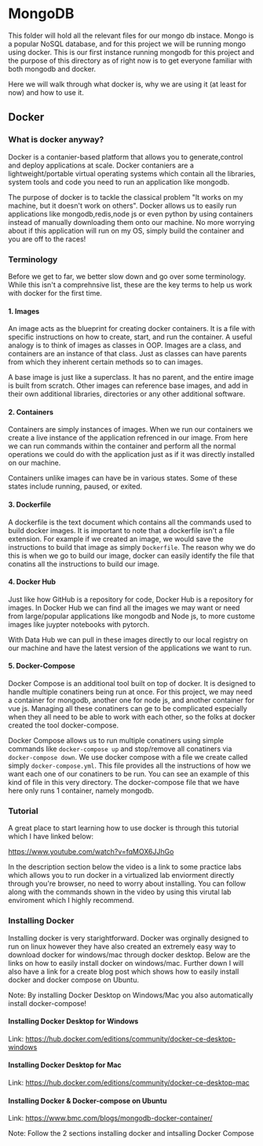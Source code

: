 # MongoDB # 
This folder will hold all the relevant files for our mongo db instace. Mongo is a popular NoSQL database, and for this project we will be running mongo using docker. This is our first instance running mongodb for this project and the purpose of this directory as of right now is to get everyone familiar with both mongodb and docker.

Here we will walk through what docker is, why we are using it (at least for now) and how to use it. 

## Docker ## 
### What is docker anyway? ### 
Docker is a contanier-based platform that allows you to generate,control and deploy applications at scale. Docker contaniers are a lightweight/portable virtual operating systems which contain all the libraries, system tools and code you need to run an application like mongodb. 

The purpose of docker is to tackle the classical problem "It works on my machine, but it doesn't work on others". Docker allows us to easily run applications like mongodb,redis,node js or even python by using containers instead of manually downloading them onto our machine. No more worrying about if this application will run on my OS, simply build the container and you are off to the races! 

### Terminology #### 
Before we get to far, we better slow down and go over some terminology. While this isn't a comprehnsive list, these are the key terms to help us work with docker for the first time. 

#### 1. Images #### 
An image acts as the blueprint for creating docker containers. It is a file with specific instructions on how to create, start, and run the container. A useful analogy is to think of images as classes in OOP. Images are a class, and containers are an instance of that class. Just as classes can have parents from which they inherent certain methods so to can images. 

A base image is just like a superclass. It has no parent, and the entire image is built from scratch. Other images can reference base images, and add in their own additional libraries, directories or any other additional software. 

#### 2. Containers #### 
Containers are simply instances of images. When we run our containers we create a live instance of the application refrenced in our image. From here we can run commands within the container and perform all the normal operations we could do with the application just as if it was directly installed on our machine. 

Containers unlike images can have be in various states. Some of these states include running, paused, or exited.  

#### 3. Dockerfile #### 
A dockerfile is the text document which contains all the commands used to build docker images. It is important to note that a dockerfile isn't a file extension. For example if we created an image, we would save the instructions to build that image as simply `Dockerfile`. The reason why we do this is when we go to build our image, docker can easily identify the file that conatins all the instructions to build our image. 

#### 4. Docker Hub #### 
Just like how GitHub is a repository for code, Docker Hub is a repository for images. In Docker Hub we can find all the images we may want or need from large/popular applications like mongodb and Node js, to more custome images like juypter notebooks with pytorch. 

With Data Hub we can pull in these images directly to our local registry on our machine and have the latest version of the applications we want to run.

#### 5. Docker-Compose #### 
Docker Compose is an additional tool built on top of docker. It is designed to handle multiple conatiners being run at once. For this project, we may need a container for mongodb, another one for node js, and another container for vue js. Managing all these conatiners can ge to be complicated especially when they all need to be able to work with each other, so the folks at docker created the tool docker-compose.  

Docker Compose allows us to run multiple conatiners using simple commands like `docker-compose up` and stop/remove all conatiners via `docker-compose down`. We use docker compose with a file we create called simply `docker-compose.yml`. This file provides all the instructions of how we want each one of our conatiners to be run. You can see an example of this kind of file in this very directory. The docker-compose file that we have here only runs 1 container, namely mongodb.  

### Tutorial ###  
A great place to start learning how to use docker is through this tutorial which I have linked below: 

https://www.youtube.com/watch?v=fqMOX6JJhGo 

In the description section below the video is a link to some practice labs which allows you to run docker in a virtualized lab enviorment directly through you're browser, no need to worry about installing. You can follow along with the commands shown in the video by using this virutal lab enviroment which I highly recommend. 

### Installing Docker ### 
Installing docker is very starightforward. Docker was orginally designed to run on linux however they have also created an extremely easy way to download docker for windows/mac through docker desktop. Below are the links on how to easily install docker on windows/mac. Further down I will also have a link for a create blog post which shows how to easily install  docker and docker compose on Ubuntu.

Note: By installing Docker Desktop on Windows/Mac you also automatically install docker-compose!

#### Installing Docker Desktop for Windows #### 
Link: https://hub.docker.com/editions/community/docker-ce-desktop-windows 

#### Installing Docker Desktop for Mac #### 
Link: https://hub.docker.com/editions/community/docker-ce-desktop-mac  

#### Installing Docker & Docker-compose on Ubuntu #### 
Link: https://www.bmc.com/blogs/mongodb-docker-container/ 

Note: Follow the 2 sections installing docker and intsalling Docker Compose




